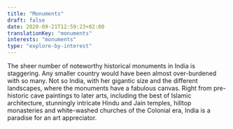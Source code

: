 ```yaml
---
title: "Monuments"
draft: false
date: 2020-09-21T12:59:23+02:00
translationKey: "monuments"
interests: "monuments"
type: "explore-by-interest"
---
```

The sheer number of noteworthy historical monuments in India is staggering. Any smaller country would have been almost over-burdened with so many. Not so India, with her gigantic size and the different landscapes, where the monuments have a fabulous canvas. Right from pre-historic cave paintings to later arts, including the best of Islamic architecture, stunningly intricate Hindu and Jain temples, hilltop monasteries and white-washed churches of the Colonial era, India is a paradise for an art appreciator. 